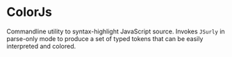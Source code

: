 # ColorJs

Commandline utility to syntax-highlight JavaScript source. Invokes `JSurly` in parse-only mode to produce a set of typed tokens that can be easily interpreted and colored.
